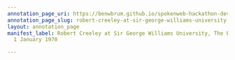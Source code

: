 ```yaml
---
annotation_page_uri: https://benwbrum.github.io/spokenweb-hackathon-development/annotations/robert-creeley-at-sir-george-williams-university-the-poetry-series-1-january-1970-canvas-1-robert-creeley.json
annotation_page_slug: robert-creeley-at-sir-george-williams-university-the-poetry-series-1-january-1970-canvas-1-robert-creeley
layout: annotation_page
manifest_label: Robert Creeley at Sir George Williams University, The Poetry Series,
  1 January 1970

---
```

